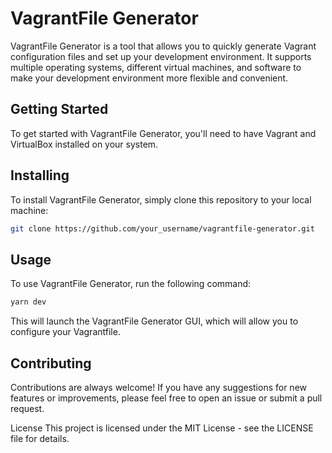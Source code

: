 # VagrantFile Generator
VagrantFile Generator is a tool that allows you to quickly generate Vagrant configuration files and set up your development environment. It supports multiple operating systems, different virtual machines, and software to make your development environment more flexible and convenient.

## Getting Started
To get started with VagrantFile Generator, you'll need to have Vagrant and VirtualBox installed on your system.

## Installing
To install VagrantFile Generator, simply clone this repository to your local machine:

```bash
git clone https://github.com/your_username/vagrantfile-generator.git
```

## Usage
To use VagrantFile Generator, run the following command:

```bash
yarn dev
```
This will launch the VagrantFile Generator GUI, which will allow you to configure your Vagrantfile.


## Contributing
Contributions are always welcome! If you have any suggestions for new features or improvements, please feel free to open an issue or submit a pull request.

License
This project is licensed under the MIT License - see the LICENSE file for details.